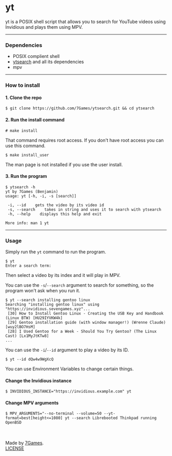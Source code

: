 # yt

yt is a POSIX shell script that allows you to search for YouTube videos using Invidious and plays them using MPV.

---------

### Dependencies
- POSIX complient shell
- [ytsearch](https://github.com/7Games/ytsearch) and all its dependencies
- mpv

---------

### How to install

#### 1. Clone the repo
```
$ git clone https://github.com/7Games/ytsearch.git && cd ytsearch
```
#### 2. Run the install command
```
# make install
```
That command requires root access. If you don't have root access you can use this command.
```
$ make install_user
```
The man page is not installed if you use the user install.
#### 3. Run the program
```
$ ytsearch -h
yt by 7Games (Benjamin)         
usage: yt [-h, -i, -s [search]]         

 -i, --id    gets the video by its video id         
 -s, --search    takes in string and uses it to search with ytsearch         
 -h, --help    displays this help and exit         

More info: man 1 yt
```

---------

### Usage
Simply run the ```yt``` command to run the program.
```
$ yt
Enter a search term: 
```
Then select a video by its index and it will play in MPV.

You can use the ```-s```/```--search``` argument to search for something, so the program won't ask when you run it.
```
$ yt --search installing gentoo linux
Searching "installing gentoo linux" using "https://invidious.sevengames.xyz"...
 [30] How to Install Gentoo Linux - Creating the USB Key and Handbook (Linux BTW) [HU29IYVKW4k]
 [29] Gentoo installation guide (with window manager!) (Wrenne Claude) [wuy2lBO7HsM]
 [28] I Used Gentoo for a Week - Should You Try Gentoo? (The Linux Cast) [Lx1MyJtKTw8]
...
```

You can use the ```-i```/```--id``` argument to play a video by its ID.
```
$ yt --id dQw4w9WgXcQ
```

You can use Environment Variables to change certain things.
#### Change the Invidious instance
```
$ INVIDIOUS_INSTANCE="https://invidious.example.com" yt
```
#### Change MPV arguments
```
$ MPV_ARGUMENTS="--no-terminal --volume=50 --yt-format=best[height<=1080] yt --search Librebooted Thinkpad running OpenBSD        
```
<br><br>
Made by [7Games](https://sevengames.xyz).<br>
[LICENSE](https://github.com/7Games/ytsearch/blob/main/LICENSE)


